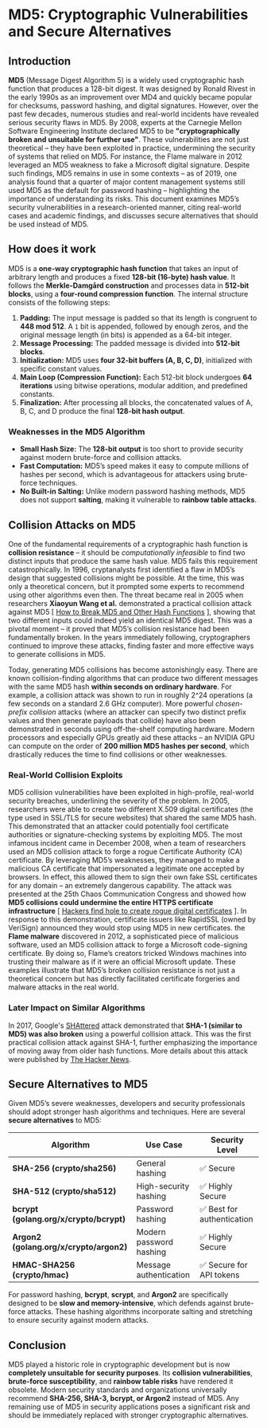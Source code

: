 # MD5: Cryptographic Vulnerabilities and Secure Alternatives

## Introduction  
**MD5** (Message Digest Algorithm 5) is a widely used cryptographic hash function that produces a 128-bit digest. It was designed by Ronald Rivest in the early 1990s as an improvement over MD4 and quickly became popular for checksums, password hashing, and digital signatures. However, over the past few decades, numerous studies and real-world incidents have revealed serious security flaws in MD5. By 2008, experts at the Carnegie Mellon Software Engineering Institute declared MD5 to be **"cryptographically broken and unsuitable for further use"**. These vulnerabilities are not just theoretical – they have been exploited in practice, undermining the security of systems that relied on MD5. For instance, the Flame malware in 2012 leveraged an MD5 weakness to fake a Microsoft digital signature. Despite such findings, MD5 remains in use in some contexts – as of 2019, one analysis found that a quarter of major content management systems still used MD5 as the default for password hashing – highlighting the importance of understanding its risks. This document examines MD5’s security vulnerabilities in a research-oriented manner, citing real-world cases and academic findings, and discusses secure alternatives that should be used instead of MD5.

## How does it work
MD5 is a **one-way cryptographic hash function** that takes an input of arbitrary length and produces a fixed **128-bit (16-byte) hash value**. It follows the **Merkle-Damgård construction** and processes data in **512-bit blocks**, using a **four-round compression function**. The internal structure consists of the following steps:

1. **Padding:** The input message is padded so that its length is congruent to **448 mod 512**. A `1` bit is appended, followed by enough zeros, and the original message length (in bits) is appended as a 64-bit integer.
2. **Message Processing:** The padded message is divided into **512-bit blocks**.
3. **Initialization:** MD5 uses **four 32-bit buffers (A, B, C, D)**, initialized with specific constant values.
4. **Main Loop (Compression Function):** Each 512-bit block undergoes **64 iterations** using bitwise operations, modular addition, and predefined constants.
5. **Finalization:** After processing all blocks, the concatenated values of A, B, C, and D produce the final **128-bit hash output**.

### **Weaknesses in the MD5 Algorithm**
- **Small Hash Size:** The **128-bit output** is too short to provide security against modern brute-force and collision attacks.
- **Fast Computation:** MD5’s speed makes it easy to compute millions of hashes per second, which is advantageous for attackers using brute-force techniques.
- **No Built-in Salting:** Unlike modern password hashing methods, MD5 does not support **salting**, making it vulnerable to **rainbow table attacks**.

## Collision Attacks on MD5  
One of the fundamental requirements of a cryptographic hash function is **collision resistance** – it should be *computationally infeasible* to find two distinct inputs that produce the same hash value. MD5 fails this requirement catastrophically. In 1996, cryptanalysts first identified a flaw in MD5’s design that suggested collisions might be possible. At the time, this was only a theoretical concern, but it prompted some experts to recommend using other algorithms even then. The threat became real in 2005 when researchers **Xiaoyun Wang et al.** demonstrated a practical collision attack against MD5 [ [How to Break MD5 and Other Hash Functions]("https://iacr.org/archive/eurocrypt2005/34940019/34940019.pdf") ], showing that two different inputs could indeed yield an identical MD5 digest. This was a pivotal moment – it proved that MD5’s collision resistance had been fundamentally broken. In the years immediately following, cryptographers continued to improve these attacks, finding faster and more effective ways to generate collisions in MD5.

Today, generating MD5 collisions has become astonishingly easy. There are known collision-finding algorithms that can produce two different messages with the same MD5 hash **within seconds on ordinary hardware**. For example, a collision attack was shown to run in roughly 2^24 operations (a few seconds on a standard 2.6 GHz computer). More powerful *chosen-prefix collision* attacks (where an attacker can specify two distinct prefix values and then generate payloads that collide) have also been demonstrated in seconds using off-the-shelf computing hardware. Modern processors and especially GPUs greatly aid these attacks – an NVIDIA GPU can compute on the order of **200 million MD5 hashes per second**, which drastically reduces the time to find collisions or other weaknesses.

### **Real-World Collision Exploits**  
MD5 collision vulnerabilities have been exploited in high-profile, real-world security breaches, underlining the severity of the problem. In 2005, researchers were able to create two different X.509 digital certificates (the type used in SSL/TLS for secure websites) that shared the same MD5 hash. This demonstrated that an attacker could potentially fool certificate authorities or signature-checking systems by exploiting MD5. The most infamous incident came in December 2008, when a team of researchers used an MD5 collision attack to forge a rogue Certificate Authority (CA) certificate. By leveraging MD5’s weaknesses, they managed to make a malicious CA certificate that impersonated a legitimate one accepted by browsers. In effect, this allowed them to sign their own fake SSL certificates for any domain – an extremely dangerous capability. The attack was presented at the 25th Chaos Communication Congress and showed how **MD5 collisions could undermine the entire HTTPS certificate infrastructure** [ [Hackers find hole to create rogue digital certificates]("https://www.scworld.com/news/hackers-find-hole-to-create-rogue-digital-certificates") ]. In response to this demonstration, certificate issuers like RapidSSL (owned by VeriSign) announced they would stop using MD5 in new certificates. the **Flame malware** discovered in 2012, a sophisticated piece of malicious software, used an MD5 collision attack to forge a Microsoft code-signing certificate. By doing so, Flame’s creators tricked Windows machines into trusting their malware as if it were an official Microsoft update. These examples illustrate that MD5’s broken collision resistance is not just a theoretical concern but has directly facilitated certificate forgeries and malware attacks in the real world.

### Later Impact on Similar Algorithms

In 2017, Google's [SHAttered](https://shattered.io) attack demonstrated that **SHA-1 (similar to MD5) was also broken** using a powerful collision attack. This was the first practical collision attack against SHA-1, further emphasizing the importance of moving away from older hash functions. More details about this attack were published by [The Hacker News](https://thehackernews.com/2017/02/sha1-collision-attack.html).

## Secure Alternatives to MD5  
Given MD5’s severe weaknesses, developers and security professionals should adopt stronger hash algorithms and techniques. Here are several **secure alternatives** to MD5:

| **Algorithm** | **Use Case** | **Security Level** |
|--------------|--------------|-----------------|
| **SHA-256 (crypto/sha256)** | General hashing | ✅ Secure |
| **SHA-512 (crypto/sha512)** | High-security hashing | ✅ Highly Secure |
| **bcrypt (golang.org/x/crypto/bcrypt)** | Password hashing | ✅ Best for authentication |
| **Argon2 (golang.org/x/crypto/argon2)** | Modern password hashing | ✅ Highly Secure |
| **HMAC-SHA256 (crypto/hmac)** | Message authentication | ✅ Secure for API tokens |

For password hashing, **bcrypt**, **scrypt**, and **Argon2** are specifically designed to be **slow and memory-intensive**, which defends against brute-force attacks. These hashing algorithms incorporate salting and stretching to ensure security against modern attacks.

## Conclusion  
MD5 played a historic role in cryptographic development but is now **completely unsuitable for security purposes**. Its **collision vulnerabilities**, **brute-force susceptibility**, and **rainbow table risks** have rendered it obsolete. Modern security standards and organizations universally recommend **SHA-256, SHA-3, bcrypt, or Argon2** instead of MD5. Any remaining use of MD5 in security applications poses a significant risk and should be immediately replaced with stronger cryptographic alternatives.

